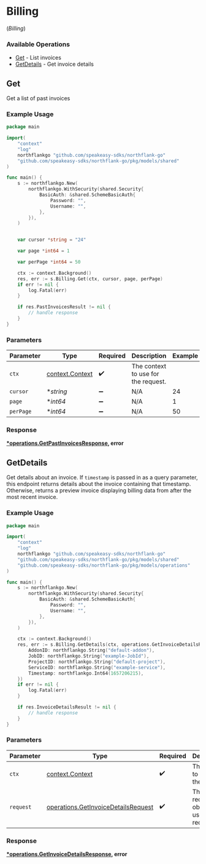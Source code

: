 # Billing
(*Billing*)

### Available Operations

* [Get](#get) - List invoices
* [GetDetails](#getdetails) - Get invoice details

## Get

Get a list of past invoices

### Example Usage

```go
package main

import(
	"context"
	"log"
	northflankgo "github.com/speakeasy-sdks/northflank-go"
	"github.com/speakeasy-sdks/northflank-go/pkg/models/shared"
)

func main() {
    s := northflankgo.New(
        northflankgo.WithSecurity(shared.Security{
            BasicAuth: &shared.SchemeBasicAuth{
                Password: "",
                Username: "",
            },
        }),
    )


    var cursor *string = "24"

    var page *int64 = 1

    var perPage *int64 = 50

    ctx := context.Background()
    res, err := s.Billing.Get(ctx, cursor, page, perPage)
    if err != nil {
        log.Fatal(err)
    }

    if res.PastInvoicesResult != nil {
        // handle response
    }
}
```

### Parameters

| Parameter                                             | Type                                                  | Required                                              | Description                                           | Example                                               |
| ----------------------------------------------------- | ----------------------------------------------------- | ----------------------------------------------------- | ----------------------------------------------------- | ----------------------------------------------------- |
| `ctx`                                                 | [context.Context](https://pkg.go.dev/context#Context) | :heavy_check_mark:                                    | The context to use for the request.                   |                                                       |
| `cursor`                                              | **string*                                             | :heavy_minus_sign:                                    | N/A                                                   | 24                                                    |
| `page`                                                | **int64*                                              | :heavy_minus_sign:                                    | N/A                                                   | 1                                                     |
| `perPage`                                             | **int64*                                              | :heavy_minus_sign:                                    | N/A                                                   | 50                                                    |


### Response

**[*operations.GetPastInvoicesResponse](../../models/operations/getpastinvoicesresponse.md), error**


## GetDetails

Get details about an invoice. If `timestamp` is passed in as a query parameter, this endpoint returns details about the invoice containing that timestamp. Otherwise, returns a preview invoice displaying billing data from after the most recent invoice.

### Example Usage

```go
package main

import(
	"context"
	"log"
	northflankgo "github.com/speakeasy-sdks/northflank-go"
	"github.com/speakeasy-sdks/northflank-go/pkg/models/shared"
	"github.com/speakeasy-sdks/northflank-go/pkg/models/operations"
)

func main() {
    s := northflankgo.New(
        northflankgo.WithSecurity(shared.Security{
            BasicAuth: &shared.SchemeBasicAuth{
                Password: "",
                Username: "",
            },
        }),
    )

    ctx := context.Background()
    res, err := s.Billing.GetDetails(ctx, operations.GetInvoiceDetailsRequest{
        AddonID: northflankgo.String("default-addon"),
        JobID: northflankgo.String("example-JobId"),
        ProjectID: northflankgo.String("default-project"),
        ServiceID: northflankgo.String("example-service"),
        Timestamp: northflankgo.Int64(1657206215),
    })
    if err != nil {
        log.Fatal(err)
    }

    if res.InvoiceDetailsResult != nil {
        // handle response
    }
}
```

### Parameters

| Parameter                                                                                  | Type                                                                                       | Required                                                                                   | Description                                                                                |
| ------------------------------------------------------------------------------------------ | ------------------------------------------------------------------------------------------ | ------------------------------------------------------------------------------------------ | ------------------------------------------------------------------------------------------ |
| `ctx`                                                                                      | [context.Context](https://pkg.go.dev/context#Context)                                      | :heavy_check_mark:                                                                         | The context to use for the request.                                                        |
| `request`                                                                                  | [operations.GetInvoiceDetailsRequest](../../models/operations/getinvoicedetailsrequest.md) | :heavy_check_mark:                                                                         | The request object to use for the request.                                                 |


### Response

**[*operations.GetInvoiceDetailsResponse](../../models/operations/getinvoicedetailsresponse.md), error**

